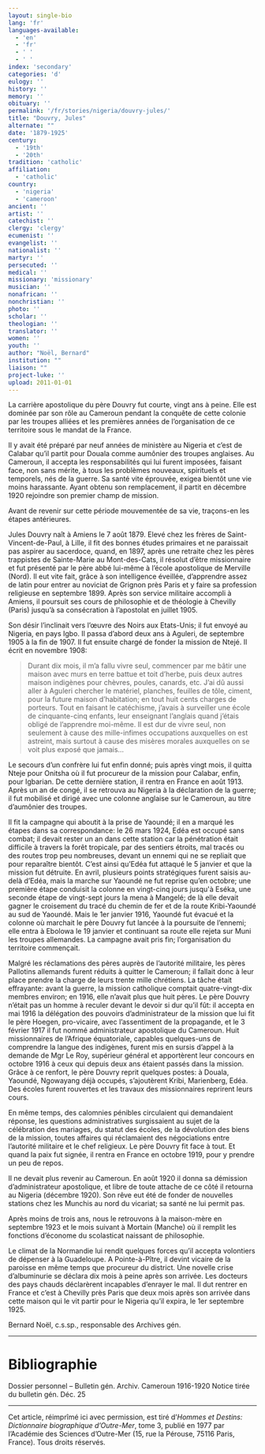 ```yaml
---
layout: single-bio
lang: 'fr'
languages-available:
  - 'en'
  - 'fr'
  - ' '
  - ' '
index: 'secondary'
categories: 'd'
eulogy: ''
history: ''
memory: ''
obituary: ''
permalink: '/fr/stories/nigeria/douvry-jules/'
title: "Douvry, Jules"
alternate: ""
date: '1879-1925'
century:
  - '19th'
  - '20th'
tradition: 'catholic'
affiliation:
  - 'catholic'
country:
  - 'nigeria'
  - 'cameroon'
ancient: ''
artist: ''
catechist: ''
clergy: 'clergy'
ecumenist: ''
evangelist: ''
nationalist: ''
martyr: ''
persecuted: ''
medical: ''
missionary: 'missionary'
musician: ''
nonafrican: ''
nonchristian: ''
photo: ''
scholar: ''
theologian: ''
translator: ''
women: ''
youth: ''
author: "Noël, Bernard"
institution: ""
liaison: ""
project-luke: ''
upload: 2011-01-01
---
```



La carrière apostolique du père Douvry fut courte, vingt ans à peine. Elle est dominée par son rôle au Cameroun pendant la conquête de cette colonie par les troupes alliées et les premières années de l’organisation de ce territoire sous le mandat de la France.

Il y avait été préparé par neuf années de ministère au Nigeria et c’est de Calabar qu’il partit pour Douala comme aumônier des troupes anglaises. Au Cameroun, il accepta les responsabilités qui lui furent imposées, faisant face, non sans mérite, à tous les problèmes nouveaux, spirituels et temporels, nés de la guerre. Sa santé vite éprouvée, exigea bientôt une vie moins harassante. Ayant obtenu son remplacement, il partit en décembre 1920 rejoindre son premier champ de mission.

Avant de revenir sur cette période mouvementée de sa vie, traçons-en les étapes antérieures.

Jules Douvry naît à Amiens le 7 août 1879. Elevé chez les frères de Saint-Vincent-de-Paul, à Lille, il fit des bonnes études primaires et ne paraissait pas aspirer au sacerdoce, quand, en 1897, après une retraite chez les pères trappistes de Sainte-Marie au Mont-des-Cats, il résolut d’être missionnaire et fut présenté par le père abbé lui-même à l’école apostolique de Merville (Nord). Il eut vite fait, grâce à son intelligence éveillée, d’apprendre assez de latin pour entrer au noviciat de Grignon près Paris et y faire sa profession religieuse en septembre 1899. Après son service militaire accompli à Amiens, il poursuit ses cours de philosophie et de théologie à Chevilly (Paris) jusqu’à sa consécration à l’apostolat en juillet 1905.

Son désir l’inclinait vers l’œuvre des Noirs aux Etats-Unis; il fut envoyé au Nigeria, en pays Igbo. Il passa d’abord deux ans à Aguleri, de septembre 1905 à la fin de 1907. Il fut ensuite chargé de fonder la mission de Ntejé. Il écrit en novembre 1908:

 >Durant dix mois,  il m’a fallu vivre seul, commencer par me bâtir une maison avec murs en terre battue et toit d’herbe, puis deux autres maison indigènes pour chèvres, poules, canards, etc. J’ai dû aussi aller à Aguleri chercher le matériel, planches, feuilles de tôle, ciment, pour la future maison d’habitation; en tout huit cents charges de porteurs. Tout en faisant le catéchisme, j’avais à surveiller une école de cinquante-cinq enfants, leur enseignant l’anglais quand j’étais obligé de l’apprendre moi-même. Il est dur de vivre seul, non seulement à cause des mille-infimes occupations auxquelles on est astreint, mais surtout à cause des misères morales auxquelles on se voit plus exposé que jamais…

 Le secours d’un confrère lui fut enfin donné; puis après vingt mois, il quitta Nteje pour Onitsha où il fut procureur de la mission pour Calabar, enfin, pour Igbarian. De cette dernière station, il rentra en France en août 1913. Après un an de congé, il se retrouva au Nigeria à la déclaration de la guerre; il fut mobilisé et dirigé avec une colonne anglaise sur le Cameroun, au titre d’aumônier des troupes.

Il fit la campagne qui aboutit à la prise de Yaoundé; il en a marqué les étapes dans sa correspondance: le 26 mars 1924, Edéa est occupé sans combat; il devait rester un an dans cette station car la pénétration était difficile à travers la forêt tropicale, par des sentiers étroits, mal tracés ou des routes trop peu nombreuses, devant un ennemi qui ne se repliait que pour reparaître bientôt. C’est ainsi qu’Edéa fut attaqué le 5 janvier et que la mission fut détruite. En avril, plusieurs points stratégiques furent saisis au-delà d’Edéa, mais la marche sur Yaoundé ne fut reprise qu’en octobre; une première étape conduisit la colonne en vingt-cinq jours jusqu'à Eséka, une seconde étape de vingt-sept jours la mena à Mangelé; de là elle devait gagner le croisement du tracé du chemin de fer et de la route Kribi-Yaoundé au sud de Yaoundé. Mais le 1er janvier 1916, Yaoundé fut évacué et la colonne où marchait le père Douvry fut lancée à la poursuite de l’ennemi; elle entra à Ebolowa le 19 janvier et continuant sa route elle rejeta sur Muni les troupes allemandes. La campagne avait pris fin; l’organisation du territoire commençait.

Malgré les réclamations des pères auprès de l’autorité militaire, les pères Pallotins allemands furent réduits à quitter le Cameroun; il fallait donc à leur place prendre la charge de leurs trente mille chrétiens. La tâche était effrayante: avant la guerre, la mission catholique comptait quatre-vingt-dix membres environ; en 1916, elle n’avait plus que huit pères. Le père Douvry n’était pas un homme à reculer devant le devoir si dur qu’il fût: il accepta en mai 1916 la délégation des pouvoirs d’administrateur de la mission que lui fit le père Hoegen, pro-vicaire, avec l’assentiment de la propagande, et le 3 février 1917 il fut nommé administrateur apostolique du Cameroun. Huit missionnaires de l’Afrique équatoriale, capables quelques-uns de comprendre la langue des indigènes, furent mis en sursis d’appel à la demande de Mgr Le Roy, supérieur général et apportèrent leur concours en octobre 1916 à ceux qui depuis deux ans étaient passés dans la mission. Grâce à ce renfort, le père Douvry reprit quelques postes: à Douala, Yaoundé, Ngowayang déjà occupés, s’ajoutèrent Kribi, Marienberg, Edéa. Des écoles furent rouvertes et les travaux des missionnaires reprirent leurs cours.

En même temps, des calomnies pénibles circulaient qui demandaient réponse, les questions administratives surgissaient au sujet de la célébration des mariages, du statut des écoles, de la dévolution des biens de la mission, toutes affaires qui réclamaient des négociations entre l’autorité militaire et le chef religieux. Le père Douvry fit face à tout. Et quand la paix fut signée, il rentra en France en octobre 1919, pour y prendre un peu de repos.

Il ne devait plus revenir au Cameroun. En août 1920 il donna sa démission d’administrateur apostolique, et libre de toute attache de ce côté il retourna au Nigeria (décembre 1920). Son rêve eut été de fonder de nouvelles stations chez les Munchis au nord du vicariat; sa santé ne lui permit pas.

Après moins de trois ans, nous le retrouvons à la maison-mère en septembre 1923 et le mois suivant à Mortain (Manche) où il remplit les fonctions d’économe du scolasticat naissant de philosophie.

Le climat de la Normandie lui rendit quelques forces qu’il accepta volontiers de dépenser à la Guadeloupe. A Pointe-à-Pître, il devint vicaire de la paroisse en même temps que procureur du district. Une novelle crise d’albuminurie se déclara dix mois à peine après son arrivée. Les docteurs des pays chauds déclarèrent incapables d’enrayer le mal. Il dut rentrer en France et c’est à Chevilly près Paris que deux mois après son arrivée dans cette maison qui le vit partir pour le Nigeria qu’il expira, le 1er septembre 1925.

Bernard Noël, c.s.sp.,
responsable des Archives gén. 


---

# Bibliographie

Dossier personnel – Bulletin gén.
Archiv. Cameroun 1916-1920
Notice tirée du bulletin gén. Déc. 25

---

Cet article, réimprîmé ici avec permission, est tiré d’*Hommes et Destins: Dictionnaire biographique d’Outre-Mer*, tome 3, publié en 1977 par l’Académie des Sciences d’Outre-Mer (15, rue la Pérouse, 75116 Paris, France). Tous droits réservés.
